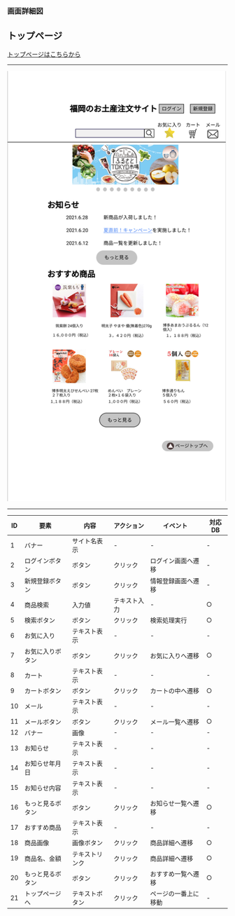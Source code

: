 ### 画面詳細図
## トップページ
[トップページはこちらから](https://www.figma.com/file/rTK3PbTy0p6beZi5GciOc1/トップページ?node-id=0%3A1)
****
<img src="../img/トップページ.png" width="500">

****
| ID | 要素 | 内容 | アクション | イベント | 対応DB |
|----|------|------|------------|----------|--------|
|1   |バナー|サイト名表示|-|-|-|
|2   |ログインボタン|ボタン|クリック|ログイン画面へ遷移|-|
|3   |新規登録ボタン|ボタン|クリック|情報登録画面へ遷移|-|
|4   |商品検索|入力値|テキスト入力|-|○|
|5   |検索ボタン|ボタン|クリック|検索処理実行|○|
|6   |お気に入り|テキスト表示|-|-|-|
|7   |お気に入りボタン|ボタン|クリック|お気に入りへ遷移|○|
|8   |カート|テキスト表示|-|-|-|
|9   |カートボタン|ボタン|クリック|カートの中へ遷移|○|
|10  |メール|テキスト表示|-|-|-|
|11  |メールボタン|ボタン|クリック|メール一覧へ遷移|○|
|12  |バナー|画像|-|-|-|
|13  |お知らせ|テキスト表示|-|-|-|
|14  |お知らせ年月日|テキスト表示|-|-|-|
|15  |お知らせ内容|テキスト表示|-|-|-|
|16  |もっと見るボタン|ボタン|クリック|お知らせ一覧へ遷移|○|
|17  |おすすめ商品|テキスト表示|-|-|-|
|18  |商品画像|画像ボタン|クリック|商品詳細へ遷移|○|
|19  |商品名、金額|テキストリンク|クリック|商品詳細へ遷移|○|
|20  |もっと見るボタン|ボタン|クリック|おすすめ一覧へ遷移|○|
|21  |トップページへ|テキストボタン|クリック|ページの一番上に移動|-|
